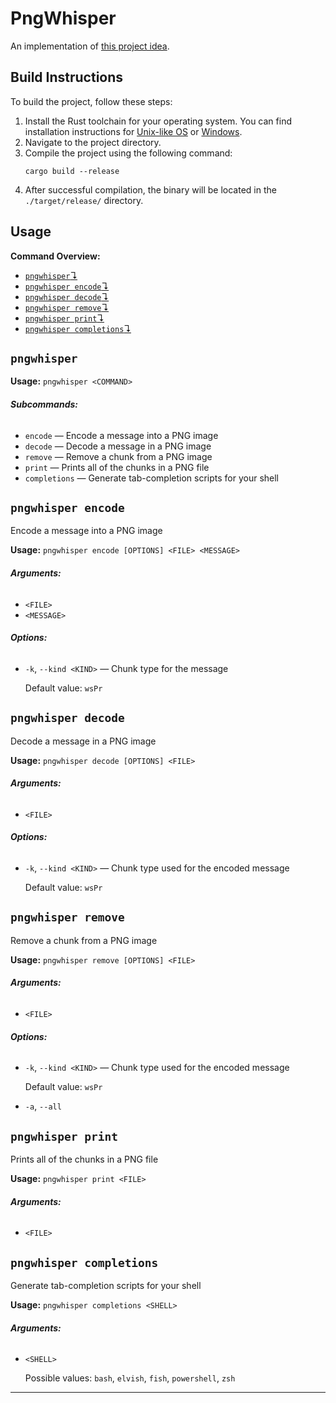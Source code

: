 # PngWhisper

An implementation of [this project idea](https://picklenerd.github.io/pngme_book/introduction.html#what-are-we-making).

## Build Instructions

To build the project, follow these steps:

1. Install the Rust toolchain for your operating system. You can find installation instructions for [Unix-like OS](https://www.rust-lang.org/tools/install) or [Windows](https://forge.rust-lang.org/infra/other-installation-methods.html#standalone-installers).
2. Navigate to the project directory.
3. Compile the project using the following command:
    ```
    cargo build --release
    ```
4. After successful compilation, the binary will be located in the `./target/release/` directory.

## Usage

**Command Overview:**

* [`pngwhisper`↴](#pngwhisper)
* [`pngwhisper encode`↴](#pngwhisper-encode)
* [`pngwhisper decode`↴](#pngwhisper-decode)
* [`pngwhisper remove`↴](#pngwhisper-remove)
* [`pngwhisper print`↴](#pngwhisper-print)
* [`pngwhisper completions`↴](#pngwhisper-completions)

## `pngwhisper`

**Usage:** `pngwhisper <COMMAND>`

###### **Subcommands:**

* `encode` — Encode a message into a PNG image
* `decode` — Decode a message in a PNG image
* `remove` — Remove a chunk from a PNG image
* `print` — Prints all of the chunks in a PNG file
* `completions` — Generate tab-completion scripts for your shell



## `pngwhisper encode`

Encode a message into a PNG image

**Usage:** `pngwhisper encode [OPTIONS] <FILE> <MESSAGE>`

###### **Arguments:**

* `<FILE>`
* `<MESSAGE>`

###### **Options:**

* `-k`, `--kind <KIND>` — Chunk type for the message

  Default value: `wsPr`



## `pngwhisper decode`

Decode a message in a PNG image

**Usage:** `pngwhisper decode [OPTIONS] <FILE>`

###### **Arguments:**

* `<FILE>`

###### **Options:**

* `-k`, `--kind <KIND>` — Chunk type used for the encoded message

  Default value: `wsPr`



## `pngwhisper remove`

Remove a chunk from a PNG image

**Usage:** `pngwhisper remove [OPTIONS] <FILE>`

###### **Arguments:**

* `<FILE>`

###### **Options:**

* `-k`, `--kind <KIND>` — Chunk type used for the encoded message

  Default value: `wsPr`
* `-a`, `--all`



## `pngwhisper print`

Prints all of the chunks in a PNG file

**Usage:** `pngwhisper print <FILE>`

###### **Arguments:**

* `<FILE>`



## `pngwhisper completions`

Generate tab-completion scripts for your shell

**Usage:** `pngwhisper completions <SHELL>`

###### **Arguments:**

* `<SHELL>`

  Possible values: `bash`, `elvish`, `fish`, `powershell`, `zsh`

---

